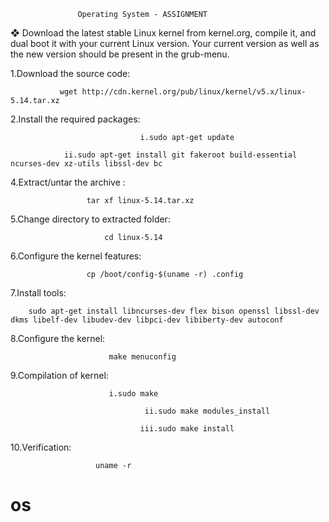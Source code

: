 
                   Operating System - ASSIGNMENT


❖ Download the latest stable Linux kernel from
kernel.org, compile it, and dual boot it with your
current Linux version. Your current version as well
as the new version should be present in the
grub-menu.

1.Download the source code: 
                           
			   wget http://cdn.kernel.org/pub/linux/kernel/v5.x/linux-5.14.tar.xz

2.Install the required packages: 
                                              
                                 i.sudo apt-get update
															
			    ii.sudo apt-get install git fakeroot build-essential ncurses-dev xz-utils libssl-dev bc

4.Extract/untar the archive :
                             
			         tar xf linux-5.14.tar.xz

5.Change directory to extracted folder:
                                  
		                 cd linux-5.14

6.Configure the kernel features:
                                
			         cp /boot/config-$(uname -r) .config

7.Install tools:
                
		sudo apt-get install libncurses-dev flex bison openssl libssl-dev dkms libelf-dev libudev-dev libpci-dev libiberty-dev autoconf

8.Configure the kernel:
                       
		                  make menuconfig

9.Compilation of kernel: 
                
		                  i.sudo make
								
                                  ii.sudo make modules_install
							 
                                 iii.sudo make install

10.Verification:
                              
			           uname -r

# os

